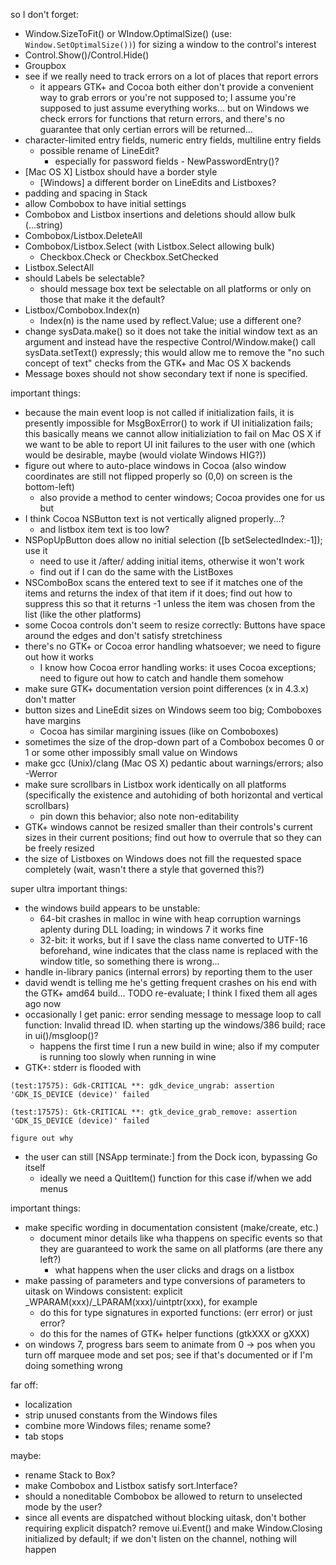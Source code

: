 so I don't forget:
- Window.SizeToFit() or WIndow.OptimalSize() (use: `Window.SetOptimalSize())`) for sizing a window to the control's interest
- Control.Show()/Control.Hide()
- Groupbox
- see if we really need to track errors on a lot of places that report errors
	- it appears GTK+ and Cocoa both either don't provide a convenient way to grab errors or you're not supposed to; I assume you're supposed to just assume everything works... but on Windows we check errors for functions that return errors, and there's no guarantee that only certian errors will be returned...
- character-limited entry fields, numeric entry fields, multiline entry fields
	- possible rename of LineEdit?
		- especially for password fields - NewPasswordEntry()?
- [Mac OS X] Listbox should have a border style
	- [Windows] a different border on LineEdits and Listboxes?
- padding and spacing in Stack
- allow Combobox to have initial settings
- Combobox and Listbox insertions and deletions should allow bulk (...string)
- Combobox/Listbox.DeleteAll
- Combobox/Listbox.Select (with Listbox.Select allowing bulk)
	- Checkbox.Check or Checkbox.SetChecked
- Listbox.SelectAll
- should Labels be selectable?
	- should message box text be selectable on all platforms or only on those that make it the default?
- Listbox/Combobox.Index(n)
	- Index(n) is the name used by reflect.Value; use a different one?
- change sysData.make() so it does not take the initial window text as an argument and instead have the respective Control/Window.make() call sysData.setText() expressly; this would allow me to remove the "no such concept of text" checks from the GTK+ and Mac OS X backends
- Message boxes should not show secondary text if none is specified.

important things:
- because the main event loop is not called if initialization fails, it is presently impossible for MsgBoxError() to work if UI initialization fails; this basically means we cannot allow initializiation to fail on Mac OS X if we want to be able to report UI init failures to the user with one (which would be desirable, maybe (would violate Windows HIG?))
- figure out where to auto-place windows in Cocoa (also window coordinates are still not flipped properly so (0,0) on screen is the bottom-left)
	- also provide a method to center windows; Cocoa provides one for us but
- I think Cocoa NSButton text is not vertically aligned properly...?
	- and listbox item text is too low?
- NSPopUpButton does allow no initial selection ([b setSelectedIndex:-1]); use it
	- need to use it /after/ adding initial items, otherwise it won't work
	- find out if I can do the same with the ListBoxes
- NSComboBox scans the entered text to see if it matches one of the items and returns the index of that item if it does; find out how to suppress this so that it returns -1 unless the item was chosen from the list (like the other platforms)
- some Cocoa controls don't seem to resize correctly: Buttons have space around the edges and don't satisfy stretchiness
- there's no GTK+ or Cocoa error handling whatsoever; we need to figure out how it works
	- I know how Cocoa error handling works: it uses Cocoa exceptions; need to figure out how to catch and handle them somehow
- make sure GTK+ documentation version point differences (x in 4.3.x) don't matter
- button sizes and LineEdit sizes on Windows seem too big; Comboboxes have margins
	- Cocoa has similar margining issues (like on Comboboxes)
- sometimes the size of the drop-down part of a Combobox becomes 0 or 1 or some other impossibly small value on Windows
- make gcc (Unix)/clang (Mac OS X) pedantic about warnings/errors; also -Werror
- make sure scrollbars in Listbox work identically on all platforms (specifically the existence and autohiding of both horizontal and vertical scrollbars)
	- pin down this behavior; also note non-editability
- GTK+ windows cannot be resized smaller than their controls's current sizes in their current positions; find out how to overrule that so they can be freely resized
- the size of Listboxes on Windows does not fill the requested space completely (wait, wasn't there a style that governed this?)

super ultra important things:
- the windows build appears to be unstable:
	- 64-bit crashes in malloc in wine with heap corruption warnings aplenty during DLL loading; in windows 7 it works fine
	- 32-bit: it works, but if I save the class name converted to UTF-16 beforehand, wine indicates that the class name is replaced with the window title, so something there is wrong...
- handle in-library panics (internal errors) by reporting them to the user
- david wendt is telling me he's getting frequent crashes on his end with the GTK+ amd64 build...
	TODO re-evaluate; I think I fixed them all ages ago now
- occasionally I get
		panic: error sending message to message loop to call function: Invalid thread ID.
	when starting up the windows/386 build; race in ui()/msgloop()?
	- happens the first time I run a new build in wine; also if my computer is running too slowly when running in wine
- GTK+: stderr is flooded with
```
(test:17575): Gdk-CRITICAL **: gdk_device_ungrab: assertion 'GDK_IS_DEVICE (device)' failed

(test:17575): Gtk-CRITICAL **: gtk_device_grab_remove: assertion 'GDK_IS_DEVICE (device)' failed
```
	figure out why
- the user can still [NSApp terminate:] from the Dock icon, bypassing Go itself
	- ideally we need a QuitItem() function for this case if/when we add menus

important things:
- make specific wording in documentation consistent (make/create, etc.)
	- document minor details like wha thappens on specific events so that they are guaranteed to work the same on all platforms (are there any left?)
		- what happens when the user clicks and drags on a listbox
- make passing of parameters and type conversions of parameters to uitask on Windows consistent: explicit _WPARAM(xxx)/_LPARAM(xxx)/uintptr(xxx), for example
	- do this for type signatures in exported functions: (err error) or just error?
	- do this for the names of GTK+ helper functions (gtkXXX or gXXX)
- on windows 7, progress bars seem to animate from 0 -> pos when you turn off marquee mode and set pos; see if that's documented or if I'm doing something wrong

far off:
- localization
- strip unused constants from the Windows files
- combine more Windows files; rename some?
- tab stops

maybe:
- rename Stack to Box?
- make Combobox and Listbox satisfy sort.Interface?
- should a noneditable Combobox be allowed to return to unselected mode by the user?
- since all events are dispatched without blocking uitask, don't bother requiring explicit dispatch? remove ui.Event() and make Window.Closing initialized by default; if we don't listen on the channel, nothing will happen
